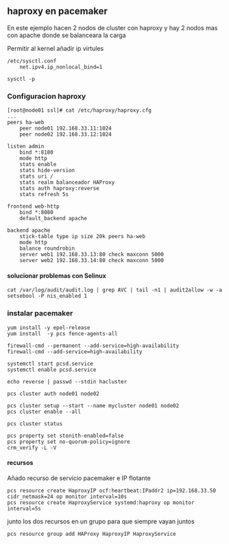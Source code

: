 

## haproxy en pacemaker

En este ejemplo hacen 2 nodos de cluster con haproxy y hay 2 nodos mas con apache donde se balanceara la carga

Permitir al kernel añadir ip virtules

	/etc/sysctl.conf
		net.ipv4.ip_nonlocal_bind=1

	sysctl -p

### Configuracion haproxy

	[root@node01 ssl]# cat /etc/haproxy/haproxy.cfg
	...
	peers ha-web
		peer node01 192.168.33.11:1024
		peer node02 192.168.33.12:1024

	listen admin
		bind *:8180
		mode http
		stats enable
		stats hide-version
		stats uri /
		stats realm balanceador HAProxy
		stats auth haproxy:reverse
		stats refresh 5s

	frontend web-http
		bind *:8080
		default_backend apache

	backend apache
		stick-table type ip size 20k peers ha-web
		mode http
		balance roundrobin
		server web1 192.168.33.13:80 check maxconn 5000
		server web2 192.168.33.14:80 check maxconn 5000

#### solucionar problemas con Selinux

	cat /var/log/audit/audit.log | grep AVC | tail -n1 | audit2allow -w -a
	setsebool -P nis_enabled 1


### instalar pacemaker


    yum install -y epel-release
    yum install  -y pcs fence-agents-all

    firewall-cmd --permanent --add-service=high-availability
    firewall-cmd --add-service=high-availability

    systemctl start pcsd.service
    systemctl enable pcsd.service

    echo reverse | passwd --stdin hacluster

    pcs cluster auth node01 node02

    pcs cluster setup --start --name mycluster node01 node02
    pcs cluster enable --all

    pcs cluster status

	pcs property set stonith-enabled=false 
	pcs property set no-quorum-policy=ignore
	crm_verify -L -V

#### recursos

Añado recurso de servicio pacemaker e IP flotante

	pcs resource create HaproxyIP ocf:heartbeat:IPaddr2 ip=192.168.33.50 cidr_netmask=24 op monitor interval=10s
	pcs resource create HaproxyService systemd:haproxy op monitor interval=5s

junto los dos recursos en un grupo para que siempre vayan juntos

	pcs resource group add HAProxy HaproxyIP HaproxyService

